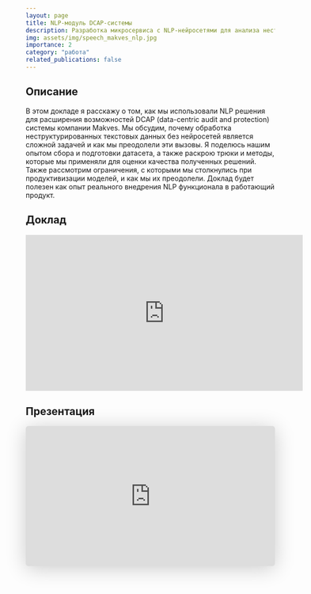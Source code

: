 ```yaml
---
layout: page
title: NLP-модуль DCAP-системы
description: Разработка микросервиса с NLP-нейросетями для анализа неструктурированных данных
img: assets/img/speech_makves_nlp.jpg
importance: 2
category: "работа"
related_publications: false
---
```


## Описание

В этом докладе я расскажу о том, как мы использовали NLP решения для расширения возможностей DCAP (data-centric audit and protection) системы компании Makves. Мы обсудим, почему обработка неструктурированных текстовых данных без нейросетей является сложной задачей и как мы преодолели эти вызовы. Я поделюсь нашим опытом сбора и подготовки датасета, а также раскрою трюки и методы, которые мы применяли для оценки качества полученных решений. Также рассмотрим ограничения, с которыми мы столкнулись при продуктивизации моделей, и как мы их преодолели. Доклад будет полезен как опыт реального внедрения NLP функционала в работающий продукт.

## Доклад

<iframe width="560" height="315" src="https://www.youtube.com/embed/JuqSBkRpr1Y?si=DO56uGbE2t6V_5bB" title="YouTube video player" frameborder="0" allow="accelerometer; autoplay; clipboard-write; encrypted-media; gyroscope; picture-in-picture; web-share" referrerpolicy="strict-origin-when-cross-origin" allowfullscreen></iframe>

## Презентация

<iframe class="speakerdeck-iframe" style="border: 0px; background: rgba(0, 0, 0, 0.1) padding-box; margin: 0px; padding: 0px; border-radius: 6px; box-shadow: rgba(0, 0, 0, 0.2) 0px 5px 40px; width: 100%; height: auto; aspect-ratio: 560 / 314;" frameborder="0" src="https://speakerdeck.com/player/eaa9bf0dae414e82b92625a22efd88f7" title="Moscow Python Meetup №98 Михаил Васильев (Маквес, Старший специалист по машинному обучению). NLP нейросети в защите данных: опыт Makves DCAP" allowfullscreen="true" data-ratio="1.78343949044586"></iframe>

